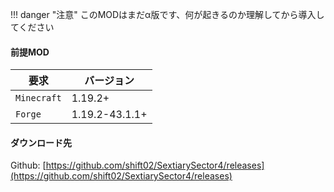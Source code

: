 
!!! danger "注意"
    このMODはまだα版です、何が起きるのか理解してから導入してください

#### 前提MOD

| 要求      | バージョン                          |
| ----------- | ------------------------------------ |
| `Minecraft`       | 1.19.2+  |
| `Forge`       | 1.19.2-43.1.1+ |

#### ダウンロード先

Github: [https://github.com/shift02/SextiarySector4/releases](https://github.com/shift02/SextiarySector4/releases)